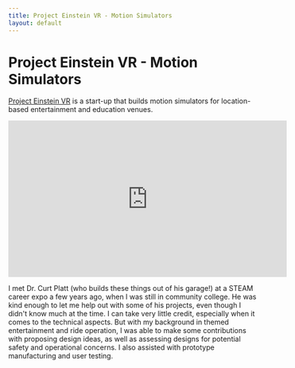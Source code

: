 ```yaml
---
title: Project Einstein VR - Motion Simulators
layout: default
---
```

# Project Einstein VR - Motion Simulators #

[Project Einstein VR](https://www.projecteinsteinvr.com/) is a start-up that builds motion simulators for location-based entertainment and education venues. 

<iframe width="560" height="315" src="https://www.youtube.com/embed/VBznzFzAyjo" title="YouTube video player" frameborder="0" allow="accelerometer; autoplay; clipboard-write; encrypted-media; gyroscope; picture-in-picture" allowfullscreen></iframe>

I met Dr. Curt Platt (who builds these things out of his garage!) at a STEAM career expo a few years ago, when I was still in community college. He was kind enough to let me help out with some of his projects, even though I didn't know much at the time. I can take very little credit, especially when it comes to the technical aspects. But with my background in themed entertainment and ride operation, I was able to make some contributions with proposing design ideas, as well as assessing designs for potential safety and operational concerns. I also assisted with prototype manufacturing and user testing.
